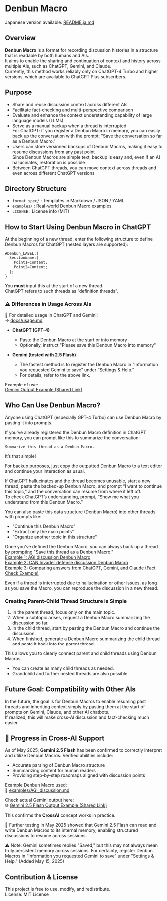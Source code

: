 # Denbun Macro

Japanese version available: [README.ja.md](./README.ja.md)

## Overview
**Denbun Macro** is a format for recording discussion histories in a structure that is readable by both humans and AIs.  
It aims to enable the sharing and continuation of context and history across multiple AIs, such as ChatGPT, Gemini, and Claude.  
Currently, this method works reliably only on ChatGPT-4 Turbo and higher versions, which are available to ChatGPT Plus subscribers.

## Purpose
- Share and reuse discussion context across different AIs
- Facilitate fact-checking and multi-perspective comparison
- Evaluate and enhance the context understanding capability of large language models (LLMs)
- Serve as a manual backup when a thread is interrupted  
  For ChatGPT: if you register a Denbun Macro in memory, you can easily back up the conversation with the prompt: "Save the conversation so far as a Denbun Macro."
- Users can store versioned backups of Denbun Macros, making it easy to resume discussions from any past point  
  Since Denbun Macros are simple text, backup is easy and, even if an AI hallucinates, restoration is possible
- Between ChatGPT threads, you can move context across threads and even across different ChatGPT versions

## Directory Structure
- `format_spec/` : Templates in Markdown / JSON / YAML
- `examples/` : Real-world Denbun Macro examples
- `LICENSE` : License info (MIT)

## How to Start Using Denbun Macro in ChatGPT
At the beginning of a new thread, enter the following structure to define Denbun Macros for ChatGPT (nested layers are supported):

~~~markdown
#Denbun_LABEL:{
  SectionName:{
    Point1=Content;
    Point2=Content;
  };
}
~~~

You **must** input this at the start of a new thread.  
ChatGPT refers to such threads as “definition threads”.

### ⚠️ Differences in Usage Across AIs
📘 For detailed usage in ChatGPT and Gemini:  
→ [docs/usage.md](./docs/usage.md)

- **ChatGPT (GPT-4)**
  - Paste the Denbun Macro at the start or into memory
  - Optionally, instruct "Please save this Denbun Macro into memory"

- **Gemini (tested with 2.5 Flash)**
  - The fastest method is to register the Denbun Macro in “Information you requested Gemini to save” under “Settings & Help.”
  - For details, refer to the above link.

Example of use:  
[Gemini Output Example (Shared Link)](https://g.co/gemini/share/ce95067b8c52)

## Who Can Use Denbun Macro?

Anyone using ChatGPT (especially GPT-4 Turbo) can use Denbun Macro by pasting it into prompts.

If you’ve already registered the Denbun Macro definition in ChatGPT memory, you can prompt like this to summarize the conversation:

~~~markdown
Summarize this thread as a Denbun Macro.
~~~

It’s that simple!

For backup purposes, just copy the outputted Denbun Macro to a text editor and continue your interaction as usual.

If ChatGPT hallucinates and the thread becomes unusable, start a new thread, paste the backed-up Denbun Macro, and prompt “I want to continue this topic,” and the conversation can resume from where it left off.  
To check ChatGPT’s understanding, prompt, “Show me what you understand from this Denbun Macro.”  

You can also paste this data structure (Denbun Macro) into other threads with prompts like:

- "Continue this Denbun Macro"
- "Extract only the main points"
- "Organize another topic in this structure"

Once you’ve defined the Denbun Macro, you can always back up a thread by prompting "Save this thread as a Denbun Macro."  
[Example 1: AGI discussion Denbun Macro](./examples/AGI_discussion.md)  
[Example 2: CAN Invader defense discussion Denbun Macro](./examples/canbus_security.md)  
[Example 3: Comparing answers from ChatGPT, Gemini, and Claude (Fact Check Example)](./examples/factcheck_example.md)  

Even if a thread is interrupted due to hallucination or other issues, as long as you save the Macro, you can reproduce the discussion in a new thread.

### Creating Parent-Child Thread Structure is Simple

1. In the parent thread, focus only on the main topic.
2. When a subtopic arises, request a Denbun Macro summarizing the discussion so far.
3. In the child thread, start by pasting the Denbun Macro and continue the discussion.
4. When finished, generate a Denbun Macro summarizing the child thread and paste it back into the parent thread.

This allows you to clearly connect parent and child threads using Denbun Macros.

- You can create as many child threads as needed.
- Grandchild and further nested threads are also possible.

## Future Goal: Compatibility with Other AIs
In the future, the goal is for Denbun Macros to enable resuming past threads and inheriting context simply by pasting them at the start of prompts on Gemini, Claude, and other AI chatbots.  
If realized, this will make cross-AI discussion and fact-checking much easier.

## 🚀 Progress in Cross-AI Support

As of May 2025, **Gemini 2.5 Flash** has been confirmed to correctly interpret and utilize Denbun Macros. Verified abilities include:

- Accurate parsing of Denbun Macro structure
- Summarizing content for human readers
- Providing step-by-step roadmaps aligned with discussion points

Example Denbun Macro used:  
📄 [examples/AGI_discussion.md](./examples/AGI_discussion.md)

Check actual Gemini output here:  
🌐 [Gemini 2.5 Flash Output Example (Shared Link)](https://g.co/gemini/share/ce95067b8c52)

This confirms the **CrossAI** concept works in practice.

🧠 Further testing in May 2025 showed that Gemini 2.5 Flash can read and write Denbun Macros to its internal memory, enabling structured discussions to resume across sessions.

⚠ Note: Gemini sometimes replies "Saved," but this may not always mean truly persistent memory across sessions.
For certainty, register Denbun Macros in “Information you requested Gemini to save” under "Settings & Help." (Added May 15, 2025)

## Contribution & License
This project is free to use, modify, and redistribute.  
License: MIT License
